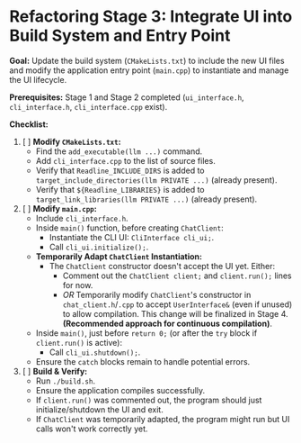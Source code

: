 # Refactoring Stage 3: Integrate UI into Build System and Entry Point

**Goal:** Update the build system (`CMakeLists.txt`) to include the new UI files and modify the application entry point (`main.cpp`) to instantiate and manage the UI lifecycle.

**Prerequisites:** Stage 1 and Stage 2 completed (`ui_interface.h`, `cli_interface.h`, `cli_interface.cpp` exist).

**Checklist:**

1.  [ ] **Modify `CMakeLists.txt`:**
    *   Find the `add_executable(llm ...)` command.
    *   Add `cli_interface.cpp` to the list of source files.
    *   Verify that `Readline_INCLUDE_DIRS` is added to `target_include_directories(llm PRIVATE ...)` (already present).
    *   Verify that `${Readline_LIBRARIES}` is added to `target_link_libraries(llm PRIVATE ...)` (already present).
2.  [ ] **Modify `main.cpp`:**
    *   Include `cli_interface.h`.
    *   Inside `main()` function, before creating `ChatClient`:
        *   Instantiate the CLI UI: `CliInterface cli_ui;`.
        *   Call `cli_ui.initialize();`.
    *   **Temporarily Adapt `ChatClient` Instantiation:**
        *   The `ChatClient` constructor doesn't accept the UI yet. Either:
            *   Comment out the `ChatClient client;` and `client.run();` lines for now.
            *   *OR* Temporarily modify `ChatClient`'s constructor in `chat_client.h`/`.cpp` to accept `UserInterface&` (even if unused) to allow compilation. This change will be finalized in Stage 4. **(Recommended approach for continuous compilation)**.
    *   Inside `main()`, just before `return 0;` (or after the `try` block if `client.run()` is active):
        *   Call `cli_ui.shutdown();`.
    *   Ensure the `catch` blocks remain to handle potential errors.
3.  [ ] **Build & Verify:**
    *   Run `./build.sh`.
    *   Ensure the application compiles successfully.
    *   If `client.run()` was commented out, the program should just initialize/shutdown the UI and exit.
    *   If `ChatClient` was temporarily adapted, the program might run but UI calls won't work correctly yet.
